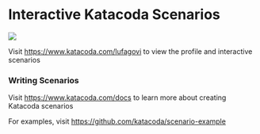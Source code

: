 # Interactive Katacoda Scenarios

[![](http://shields.katacoda.com/katacoda/lufagovi/count.svg)](https://www.katacoda.com/lufagovi "Get your profile on Katacoda.com")

Visit https://www.katacoda.com/lufagovi to view the profile and interactive scenarios

### Writing Scenarios
Visit https://www.katacoda.com/docs to learn more about creating Katacoda scenarios

For examples, visit https://github.com/katacoda/scenario-example
